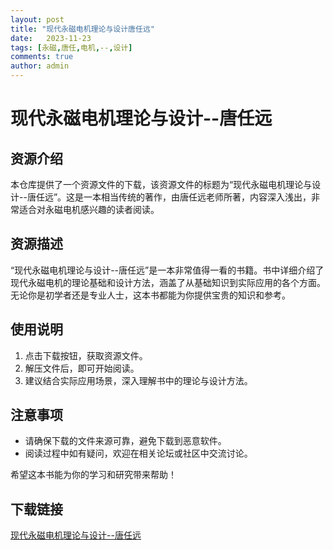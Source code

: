 ```yaml
---
layout: post
title: "现代永磁电机理论与设计唐任远"
date:   2023-11-23
tags: [永磁,唐任,电机,--,设计]
comments: true
author: admin
---
```

# 现代永磁电机理论与设计--唐任远

## 资源介绍

本仓库提供了一个资源文件的下载，该资源文件的标题为“现代永磁电机理论与设计--唐任远”。这是一本相当传统的著作，由唐任远老师所著，内容深入浅出，非常适合对永磁电机感兴趣的读者阅读。

## 资源描述

“现代永磁电机理论与设计--唐任远”是一本非常值得一看的书籍。书中详细介绍了现代永磁电机的理论基础和设计方法，涵盖了从基础知识到实际应用的各个方面。无论你是初学者还是专业人士，这本书都能为你提供宝贵的知识和参考。

## 使用说明

1. 点击下载按钮，获取资源文件。
2. 解压文件后，即可开始阅读。
3. 建议结合实际应用场景，深入理解书中的理论与设计方法。

## 注意事项

- 请确保下载的文件来源可靠，避免下载到恶意软件。
- 阅读过程中如有疑问，欢迎在相关论坛或社区中交流讨论。

希望这本书能为你的学习和研究带来帮助！

## 下载链接

[现代永磁电机理论与设计--唐任远](https://pan.quark.cn/s/9fea2fe81ff5)
